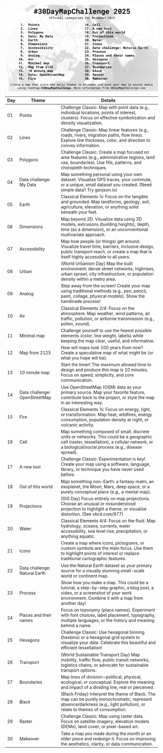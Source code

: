 ![30-Day Map Challenge official categories](assets/img/30dmc_2025.png)

| Day | Theme | Details |
|---|---|---|
| 01 | Points | Challenge Classic: Map with point data (e.g., individual locations, points of interest, clusters). Focus on effective symbolization and density visualization. |
| 02 | Lines | Challenge Classic: Map linear features (e.g., roads, rivers, migration paths, flow lines). Explore line thickness, color, and direction to convey information. |
| 03 | Polygons | Challenge Classic: Create a map focused on area features (e.g., administrative regions, land use, boundaries). Use fills, patterns, and choropleth techniques. |
| 04 | Data challenge: My Data | Map something personal using your own dataset. Visualize GPS traces, your commute, or a unique, small dataset you created. (Need simple data? Try geojson.io) |
| 05 | Earth | Classical Elements ¼: Focus on the tangible and grounded. Map landforms, geology, soil, agriculture, elevation, or anything solid beneath your feet. |
| 06 | Dimensions | Map beyond 2D. Visualize data using 3D models, extrusions (building heights), depth, time (as a dimension), or an unconventional multivariate approach. |
| 07 | Accessibility | Map how people (or things) get around. Visualize travel time, barriers, inclusive design, public transport reach, or create a map that is itself highly accessible to all users. |
| 08 | Urban | (World Urbanism Day) Map the built environment: dense street networks, highrises, urban sprawl, city infrastructure, or population density within a metro area. |
| 09 | Analog | Step away from the screen! Create your map using traditional methods (e.g., pen, pencil, paint, collage, physical models). Show the handmade process! |
| 10 | Air | Classical Elements 2/4: Focus on the atmosphere. Map weather, wind patterns, air traffic, pollution, or airborne transmission (e.g., pollen, sound). |
| 11 | Minimal map | Challenge yourself to use the fewest possible elements (color, line weight, labels) while keeping the map clear, useful, and informative. |
| 12 | Map from 2125 | How will maps look 100 years from now? Create a speculative map of what might be (or what you hope will be). |
| 13 | 10 minute map | Start the timer! The maximum allowed time to design and produce this map is 10 minutes. Focus on speed, simplicity, and core communication. |
| 14 | Data challenge: OpenStreetMap | Use OpenStreetMap (OSM) data as your primary source. Map your favorite feature, contribute back to the project, or style the map in an interesting way. |
| 15 | Fire | Classical Elements ¾: Focus on energy, light, or transformation. Map heat, wildfires, energy consumption, population density at night, or volcanic activity. |
| 16 | Cell | Map something composed of small, discrete units or networks. This could be a geographic cell (raster, tessellation), a cellular network, or a biological/social process (e.g., disease spread). |
| 17 | A new tool | Challenge Classic: Experimentation is key! Create your map using a software, language, library, or technique you have never used before. |
| 18 | Out of this world | Map something non-Earth: a fantasy realm, an exoplanet, the Moon, Mars, deep space, or a purely conceptual place (e.g., a mental map). |
| 19 | Projections | (GIS Day) Focus entirely on map projections. Choose an unusual or misunderstood projection to highlight a theme, or visualize distortion. (See xkcd.com/977) |
| 20 | Water | Classical Elements 4/4: Focus on the fluid. Map hydrology, oceans, currents, water accessibility, sea level rise, precipitation, or anything aquatic. |
| 21 | Icons | Create a map where icons, pictograms, or custom symbols are the main focus. Use them to highlight points of interest or replace traditional cartographic features. |
| 22 | Data challenge: Natural Earth | Use the Natural Earth dataset as your primary source for a visually stunning small-scale world or continent map. |
| 23 | Process | Show how you make a map. This could be a tutorial, a step-by-step graphic, a blog post, a video, or a screenshot of your work environment. Combine it with a map from another day! |
| 24 | Places and their names | Focus on toponymy (place names). Experiment with font choices, label placement, typography, multiple languages, or the history and meaning behind a name. |
| 25 | Hexagons | Challenge Classic: Use hexagonal binning (hexbins) or a hexagonal grid system to visualize your data. Celebrate this beautiful and efficient tessellation! |
| 26 | Transport | (World Sustainable Transport Day) Map mobility, traffic flow, public transit networks, logistics chains, or advocate for sustainable transport options. |
| 27 | Boundaries | Map lines of division—political, physical, ecological, or conceptual. Explore the meaning and impact of a dividing line, real or perceived. |
| 28 | Black | (Black Friday) Interpret the theme of Black. The map can be purely monochromatic, represent absence/darkness (e.g., light pollution), or relate to themes of consumption. |
| 29 | Raster | Challenge Classic: Map using raster data. Focus on satellite imagery, elevation models (DEMs), land cover, or pixel-based art. |
| 30 | Makeover | Take a map you made during the month or an older piece and redesign it. Focus on improving the aesthetics, clarity, or data communication. |